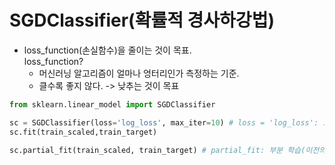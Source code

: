 # SGDClassifier(확률적 경사하강법)
- loss_function(손실함수)을 줄이는 것이 목표.  
    loss_function?  
    - 머신러닝 알고리즘이 얼마나 엉터리인가 측정하는 기준.  
    - 클수록 좋지 않다. -> 낮추는 것이 목표 

```python
from sklearn.linear_model import SGDClassifier

sc = SGDClassifier(loss='log_loss', max_iter=10) # loss = 'log_loss': 모델이 예측한 확률이 실제 레이블과 얼마나 잘 맞는지를 평가하고, 이를 기반으로 모델의 파라미터를 조정하는 역할
sc.fit(train_scaled,train_target)

sc.partial_fit(train_scaled, train_target) # partial_fit: 부분 학습(이전의 epoch를 누적하여 학습한다.)
```